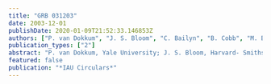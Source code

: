 ```yaml
---
title: "GRB 031203"
date: 2003-12-01
publishDate: 2020-01-09T21:52:33.146853Z
authors: ["P. van Dokkum", "J. S. Bloom", "C. Bailyn", "B. Cobb", "M. Buxton"]
publication_types: ["2"]
abstract: "P. van Dokkum, Yale University; J. S. Bloom, Harvard- Smithsonian Center for Astrophysics; and C. Bailyn, B. Cobb, and M. Buxton, Yale University, report further analysis of SMARTS- consortium data on GRB 031203 (cf. GCN 2463) obtained between Dec. 4.125 and 4.258 UT. The summed images reveal no source in I or J (upper magnitude limits I = 23 and J = 21.0) at the Rapid-Eye-Mount (REM) robotic-telescope position from La Silla (cf. GCN 2466). A faint source with J = 20.5 +/- 0.5, undetectable in I, is found 2``.5 from the REM position at R.A. = 8h02m29s.78, Decl. = -39o51'07''.1 (equinox 2000.0) +/- 0``.4 (1 sigma; found from astrometric tie to 2MASS). No other source is found within 4''.5 of the REM position. The J-band data were obtained starting at Dec. 4.180 (essentially contemporaneous with the REM observations), while the I-band images span the entire three hours of observation. Taking the REM and SMARTS photometry at face value, it is found that the source has the characteristics of a J 'dropout', suggesting a redshift of z &gt; 9 (formally z &gt;/= 11). Models assuming extreme extinction in the host galaxy cannot reproduce the observed spectral energy distribution (see http://www.astro.yale.edu/dokkum/GRB031203.html). There are many caveats, and the nature of this source is still highly uncertain. Nevertheless, as this is a potential discovery of the highest redshift source known, the authors encourage the community to obtain additional near-infrared photometry and (particularly) near- infrared spectroscopy of this object."
featured: false
publication: "*IAU Circulars*"
---
```


